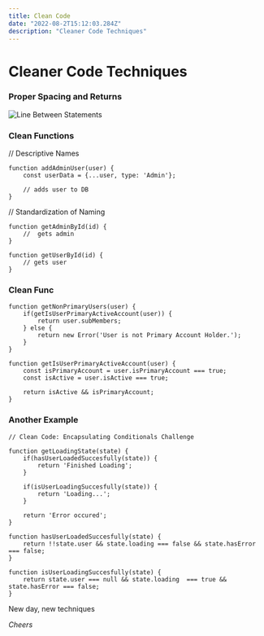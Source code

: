 ```yaml
---
title: Clean Code
date: "2022-08-2T15:12:03.284Z"
description: "Cleaner Code Techniques"
---
```


# Cleaner Code Techniques

### Proper Spacing and Returns

![Line Between Statements](https://eslint.org/docs/rules/padding-line-between-statements)

### Clean Functions

// Descriptive Names

```
function addAdminUser(user) {
    const userData = {...user, type: 'Admin'};

    // adds user to DB
}
```

// Standardization of Naming

```
function getAdminById(id) {
    //  gets admin
}

function getUserById(id) {
    // gets user
}
```

### Clean Func

```
function getNonPrimaryUsers(user) {
    if(getIsUserPrimaryActiveAccount(user)) {
        return user.subMembers;
    } else {
        return new Error('User is not Primary Account Holder.');
    }
}

function getIsUserPrimaryActiveAccount(user) {
    const isPrimaryAccount = user.isPrimaryAccount === true;
    const isActive = user.isActive === true;

    return isActive && isPrimaryAccount;
}
```

### Another Example

```
// Clean Code: Encapsulating Conditionals Challenge

function getLoadingState(state) {
    if(hasUserLoadedSuccesfully(state)) {
        return 'Finished Loading';
    }

    if(isUserLoadingSuccesfully(state)) {
        return 'Loading...';
    }

    return 'Error occured';
}

function hasUserLoadedSuccesfully(state) {
    return !!state.user && state.loading === false && state.hasError === false;
}

function isUserLoadingSuccesfully(state) {
    return state.user === null && state.loading  === true && state.hasError === false;
}
```

New day, new techniques

_Cheers_
